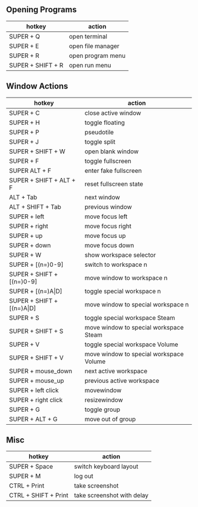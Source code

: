 ## Opening Programs

| hotkey | action |
| ------ | ------ |
| SUPER + Q | open terminal |
| SUPER + E | open file manager |
| SUPER + R | open program menu |
| SUPER + SHIFT + R | open run menu |

## Window Actions

| hotkey | action |
| ------ | ------ |
| SUPER + C | close active window |
| SUPER + H | toggle floating |
| SUPER + P | pseudotile |
| SUPER + J | toggle split |
| SUPER + SHIFT + W | open blank window |
| SUPER + F | toggle fullscreen |
| SUPER ALT + F | enter fake fullscreen |
| SUPER + SHIFT + ALT + F | reset fullscreen state |
| ALT + Tab | next window |
| ALT + SHIFT + Tab | previous window |
| SUPER + left | move focus left |
| SUPER + right | move focus right |
| SUPER + up | move focus up |
| SUPER + down | move focus down |
| SUPER + W | show workspace selector |
| SUPER + [(n=)0-9] | switch to workspace n |
| SUPER + SHIFT + [(n=)0-9] | move window to workspace n |
| SUPER + [(n=)A\|D] | toggle special workspace n |
| SUPER + SHIFT + [(n=)A\|D] | move window to special workspace n |
| SUPER + S | toggle special workspace Steam |
| SUPER + SHIFT + S | move window to special workspace Steam |
| SUPER + V | toggle special workspace Volume |
| SUPER + SHIFT + V | move window to special workspace Volume |
| SUPER + mouse_down | next active workspace |
| SUPER + mouse_up | previous active workspace |
| SUPER + left click | movewindow |
| SUPER + right click | resizewindow |
| SUPER + G | toggle group |
| SUPER + ALT + G | move out of group |

## Misc

| hotkey | action |
| ------ | ------ |
| SUPER + Space | switch keyboard layout |
| SUPER + M | log out |
| CTRL + Print | take screenshot |
| CTRL + SHIFT + Print | take screenshot with delay |
